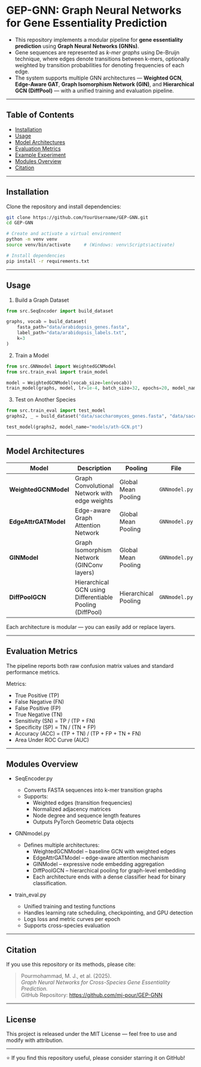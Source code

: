 # GEP-GNN: Graph Neural Networks for Gene Essentiality Prediction

- This repository implements a modular pipeline for **gene essentiality prediction** using **Graph Neural Networks (GNNs)**.  
- Gene sequences are represented as *k-mer graphs* using De-Bruijn technique, where edges denote transitions between k-mers, optionally weighted by transition probabilities for denoting frequencies of each edge.  
- The system supports multiple GNN architectures — **Weighted GCN**, **Edge-Aware GAT**, **Graph Isomorphism Network (GIN)**, and **Hierarchical GCN (DiffPool)** — with a unified training and evaluation pipeline.

---

## Table of Contents
- [Installation](#installation)
- [Usage](#usage)
- [Model Architectures](#model-architectures)
- [Evaluation Metrics](#evaluation-metrics)
- [Example Experiment](#example-experiment)
- [Modules Overview](#modules-overview)
- [Citation](#citation)

---

## Installation

Clone the repository and install dependencies:

```bash
git clone https://github.com/YourUsername/GEP-GNN.git
cd GEP-GNN

# Create and activate a virtual environment
python -m venv venv
source venv/bin/activate     # (Windows: venv\Scripts\activate)

# Install dependencies
pip install -r requirements.txt
```

---

## Usage

1. Build a Graph Dataset

```python
from src.SeqEncoder import build_dataset

graphs, vocab = build_dataset(
    fasta_path="data/arabidopsis_genes.fasta",
    label_path="data/arabidopsis_labels.txt",
    k=3
)
```

2. Train a Model

```python
from src.GNNmodel import WeightedGCNModel
from src.train_eval import train_model

model = WeightedGCNModel(vocab_size=len(vocab))
train_model(graphs, model, lr=1e-4, batch_size=32, epochs=20, model_name="models/ath-GCN.pt")
```

3. Test on Another Species

```python
from src.train_eval import test_model
graphs2, _ = build_dataset("data/saccharomyces_genes.fasta", "data/saccharomyces_labels.txt", k=3)

test_model(graphs2, model_name="models/ath-GCN.pt")
```

---

## Model Architectures

| Model                | Description                                              | Pooling              | File          |
| -------------------- | -------------------------------------------------------- | -------------------- | ------------- |
| **WeightedGCNModel** | Graph Convolutional Network with edge weights            | Global Mean Pooling  | `GNNmodel.py` |
| **EdgeAttrGATModel** | Edge-aware Graph Attention Network                       | Global Mean Pooling  | `GNNmodel.py` |
| **GINModel**         | Graph Isomorphism Network (GINConv layers)               | Global Mean Pooling  | `GNNmodel.py` |
| **DiffPoolGCN**      | Hierarchical GCN using Differentiable Pooling (DiffPool) | Hierarchical Pooling | `GNNmodel.py` |

Each architecture is modular — you can easily add or replace layers.

---

## Evaluation Metrics

The pipeline reports both raw confusion matrix values and standard performance metrics.

Metrics:

- True Positive (TP)
- False Negative (FN)
- False Positive (FP)
- True Negative (TN)
- Sensitivity (SN) = TP / (TP + FN)
- Specificity (SP) = TN / (TN + FP)
- Accuracy (ACC) = (TP + TN) / (TP + FP + TN + FN)
- Area Under ROC Curve (AUC)

---

## Modules Overview

- SeqEncoder.py
  - Converts FASTA sequences into k-mer transition graphs
  - Supports:
    - Weighted edges (transition frequencies)
    - Normalized adjacency matrices
    - Node degree and sequence length features
    - Outputs PyTorch Geometric Data objects

- GNNmodel.py
  - Defines multiple architectures:
    - WeightedGCNModel – baseline GCN with weighted edges
    - EdgeAttrGATModel – edge-aware attention mechanism
    - GINModel – expressive node embedding aggregation
    - DiffPoolGCN – hierarchical pooling for graph-level embedding
    - Each architecture ends with a dense classifier head for binary classification.

- train_eval.py
  - Unified training and testing functions
  - Handles learning rate scheduling, checkpointing, and GPU detection
  - Logs loss and metric curves per epoch
  - Supports cross-species evaluation

---

## Citation

If you use this repository or its methods, please cite:

> Pourmohammad, M. J., et al. (2025).  
> *Graph Neural Networks for Cross-Species Gene Essentiality Prediction.*  
> GitHub Repository: https://github.com/mj-pour/GEP-GNN

---

## License

This project is released under the MIT License — feel free to use and modify with attribution.

---

⭐ If you find this repository useful, please consider starring it on GitHub!

